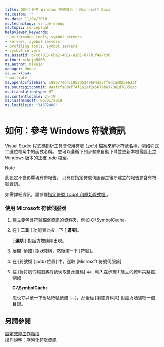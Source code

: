```yaml
---
title: 如何：參考 Windows 符號資訊 | Microsoft Docs
ms.custom: ''
ms.date: 11/04/2016
ms.technology: vs-ide-debug
ms.topic: conceptual
helpviewer_keywords:
- performance tools, symbol servers
- servers, symbol servers
- profiling tools, symbol servers
- symbol servers
ms.assetid: b7c67318-6be2-4b1e-a161-077b1f4a7c30
author: mikejo5000
ms.author: mikejo
manager: douge
ms.workload:
- multiple
ms.openlocfilehash: 198677eb431852d5249684d23ff0dcad025e63af
ms.sourcegitcommit: 0aafcfa08ef74f162af2e5079be77061d7885cac
ms.translationtype: HT
ms.contentlocale: zh-TW
ms.lasthandoff: 06/01/2018
ms.locfileid: "34572400"
---
```

# <a name="how-to-reference-windows-symbol-information"></a>如何：參考 Windows 符號資訊
Visual Studio 程式碼剖析工具會使用符號 (.*pdb*) 檔案來解析符號名稱，例如程式二進位檔案中的函式名稱。 您可以遵循下列步驟來自動下載並更新本機電腦上之 Windows 版本的正確 .*pdb* 檔案。  
  
> [!NOTE]
>  此設定不會影響現有的報告。 只有在指定符號伺服器之後所建立的報告會含有符號資訊。  
  
 如需詳細資訊，請參閱[指定符號 (.*pdb*) 和原始程式檔 ](../debugger/specify-symbol-dot-pdb-and-source-files-in-the-visual-studio-debugger.md)。  
  
### <a name="to-use-the-microsoft-symbol-server"></a>使用 Microsoft 符號伺服器  
  
1.  建立要包含符號檔案資訊的資料夾，例如 C:\SymbolCache。  
  
2.  在 [ **工具** ] 功能表上按一下 [ **選項**]。  
  
     [ **選項** ] 對話方塊隨即出現。  
  
3.  展開 [偵錯] 樹狀結構，然後按一下 [符號]。  
  
4.  在 [符號檔 (.pdb) 位置] 中，選取 [Microsoft 符號伺服器]  
  
5.  在 [從符號伺服器將符號快取至此目錄] 中，輸入在步驟 1 建立的資料夾路徑，例如︰  
  
     **C:\SymbolCache**  
  
     您也可以按一下省略符號按鈕 (**...**)，然後從 [瀏覽資料夾] 對話方塊選取一個目錄。  
  
## <a name="see-also"></a>另請參閱  
 [設定效能工作階段](../profiling/configuring-performance-sessions.md)   
 [操作說明：序列化符號資訊](../profiling/how-to-serialize-symbol-information.md)